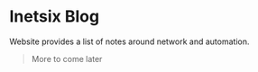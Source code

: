 # Inetsix Blog

Website provides a list of notes around network and automation.

> More to come later